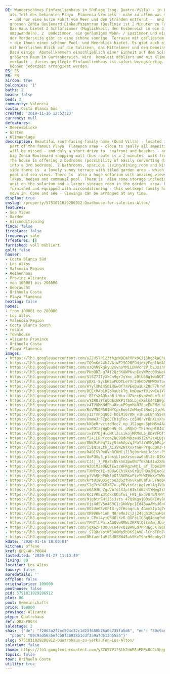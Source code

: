 ```yaml
---
DE: Wunderschönes Einfamilienhaus in Südlage (sog. Quatro-Villa) - in Los Altos gelegen,
  als Teil des bekannten Playa  Flamenca-Viertels - nahe zu allem was man braucht
  - und nur eine kurze Fahrt vom Meer und den Stränden entfernt -  und auch nahe zum
  grossen Zenia Boulevard Einkaufszentrum (Buslinie ist 2 Minuten zu Fuß von der Unterkunft  entfernt).
  Das Haus bietet 2 Schlafzimmer (Möglichkeit, den Essbereich in ein 3. Schlafzimmer
  umzuwandeln), 2  Badezimmer, ein geräumiges Wohn- / Esszimmer und eine Küche. An
  der Vorderseite gibt es eine schöne sonnige  Terrasse mit gefliestem Gartenbereich
  - die Ihnen einen schönen Pool- und Meerblick bietet. Es gibt auch ein riesiges  Solarium
  mit herrlichem Blick auf die Salzseen, das Mittelmeer und den Gemeinschaftspool.
  Dazu einige  Abstellkammern einschließlich einer Einheit auf dem Solarium und einem
  größeren Raum im Gartenbereich. Wird  komplett möbliert und mit Klimaanlage ausgestattet
  verkauft - dieses gepflegte Einfamilienhaus ist sofort bezugsfertig.  Besichtigungen
  können jederzeit arrangiert werden.
ES: ES
FR: FR
aircon: true
balconies: '1'
baths: 2
beach: false
beds: 2
community: Valencia
costa: Costa Blanca Süd
created: '2019-11-16 12:52:23'
currency: null
defeatures:
- Meeresblicke
- Garten
- Klimaanlage
description: Beautiful southfacing family home (Quad Villa) - located in Los Altos,
  part of the famous Playa  Flamenca area - close to really all amenities - nothing
  will be missed - and only a short drive to  seafront and beaches - and also the
  big Zenia Boulevard shopping mall (bus route is a 2 minutes  walk from the property).
  The house is offering 2 bedrooms (possibility of easily converting dining  area
  into a 3rd bedroom), 2 bathrooms, spacious living/dining room and kitchen. Front
  side there is  a lovely sunny terrace with tiled garden area - which gives you nice
  pool and sea views. There is  also a huge solarium with amazing views of the salt
  lakes, medsea and communal pool. There is  also some storage including a storage
  unit on the solarium and a larger storage room in the garden  area. For sale fully
  furnished and equipped with airconditioning - this wellkept family home is ready  to
  move in. Come and see - viewings can be arranged at any time.
display: true
enslug: /property/5751011029286912-Quadhouse-for-sale-Los-Altos/
features:
- Sea Views
- Garden
- Airconditioning
finca: false
fireplace: false
frequency: sale
frfeatures: []
furnished: voll möbliert
golf: false
hauser:
- Costa Blanca Süd
- Los Altos
- Valencia Region
- Reihenhaus
- Provinz Alicante
- von 100001 bis 200000
- Gebraucht
- Orihuela Costa
- Playa Flamenca
heating: false
homes:
- from 100001 to 200000
- Los Altos
- Valencia Region
- Costa Blanca South
- resale
- Townhouse
- Alicante Province
- Orihuela Costa
- Playa Flamenca
images:
- https://lh3.googleusercontent.com/yZZU57P123th2nWBEaPMPx0GJi5hgpkWLhK4o-czOxflpY4cvA7rbKEeajKUFJNyzC1qFijnmsY5bVWCKktoyg=w640-rj-e30-l100
- https://lh3.googleusercontent.com/IQ9mKe44kJVAiwE79C28EOdjekyFqnlNdANXchYTiLmZVv2lvZYW20uLIu80cNAZJNPaXTq3dLoi6t3DP0yS=w640-rj-e30-l100
- https://lh3.googleusercontent.com/n3QhN9kgkyU2svnoYMiLDNVcr2V_bEJXshUMj6d9DcAjiJAbi1-Xx4nU2s2J1TmkdVzQRnUGh4vq-_aK2YI=w640-rj-e30-l100
- https://lh3.googleusercontent.com/PHoQDZ-g74f2Qz3K8WPKvpEeyWPzc00sNo0D5esD8Op_NyCN-J4NTyyQfRgcfKtFYJ9JXgNkikLy60IcBcs=w640-rj-e30-l100
- https://lh3.googleusercontent.com/Sl8Z7ITyXkCn9grJyYmc_aBtU6Bg1woNOT1kNc_ftdM-YBZQL1OryMuMtkt9By0I3YjlA7w47YKMDwGB5zG6=w640-rj-e30-l100
- https://lh3.googleusercontent.com/pBXL-SycbKSoPUDTLeYVr24kODVGMWDmTacW1sdmquumQkvXpx_e4K9HIgmYD0KX62j9Xl42I7R183Fc9c95=w640-rj-e30-l100
- https://lh3.googleusercontent.com/AYylXM1mS0iRGwOf7aVEeDu1UkZ0uF7hrwMHGWumPn7vSIqHn8rIZaExUQPDdwOrEGchmO3KYegROJuXKXM=w640-rj-e30-l100
- https://lh3.googleusercontent.com/DEExRAb1R2o8aUckTg_kmDuwzf01vwIu1YXWyfXY2NNy6t1IU-TE7E5eEoPUdmP5hD9WGLVxEAyBgcWM9Bbf=w640-rj-e30-l100
- https://lh3.googleusercontent.com/-82YsXAQkxoB-LWix-UZvecKvbVv0LefLkSnqJFS2IznQZsA0x-BktJ6p2QYSwIrfbJErYV135AJD23JZSc_ig=w640-rj-e30-l100
- https://lh3.googleusercontent.com/wY1RQi8fnbQEcWKP1tS5LbjnXElk44IE9g3VlPgUvezkd7RPKwl3smmx_uNO0WADCoc5ke46PWQdlQPSu4cm=w640-rj-e30-l100
- https://lh3.googleusercontent.com/v4TVUMKNdPhaRxuxP9gmMaN78axENFMzLh8BFJd2rthA29kb5iparR82E2wyfF5DhFo8oTlpAf87fiOf77E=w640-rj-e30-l100
- https://lh3.googleusercontent.com/BdVMN0P50INYCpxEoetZeMuyD3RoCjJjoWaqsGz2fn-HATpoeXok-kAa_WWp_3go-crTmPBy5QhX9PtD54Q=w640-rj-e30-l100
- https://lh3.googleusercontent.com/y1zTmPpq003-h0iMi678M_v1Hu6LBnn55e0pwGEVLQFS8IXa2H3B0Qf9lpDTgUh4nUpiQjuG_xrcWZul7blf=w640-rj-e30-l100
- https://lh3.googleusercontent.com/XmmWJrFZpqJCh1gTno-cd5H0rVrBnXLsXhrN5f4nxUuQleKRKEPxqoieu4iaSa3-9fP8G5olmq5ee6-yXxIM=w640-rj-e30-l100
- https://lh3.googleusercontent.com/kkBeRrvztzdMcc7_np_JS2agm-5pHMSv4A49BgXeweBBo_mXzHtEZ-Vug8qn0BYXxIUCEqwzb_fI7I3tXOM=w640-rj-e30-l100
- https://lh3.googleusercontent.com/waEDIzjWgDoHN_0L_aRQkQ-Tki9cqHtDJ47hyDm87hldrJGDQ5RbceYUxUjoFTIiH6IAYOp692TC4k2A4fM=w640-rj-e30-l100
- https://lh3.googleusercontent.com/iwZV7DjHloHtlZLsikojMRMoL5_KDYVFOT5Ih1VAZexYBArTiID9qAkSxh49cYJT_Dsk7eXDhFNugun1Z6EW=w640-rj-e30-l100
- https://lh3.googleusercontent.com/f241LRPYcqaZNC9QdPNDzaH912KY2z4LBjo7J3LzfdP006XE-41PYLUfxMqmCnxucbcrxMHvs8RkHfaY3psY=w640-rj-e30-l100
- https://lh3.googleusercontent.com/ON89iF5qY3zyGfmSApzqJPaYJ7WVWy6Rcpvc3NYxKz_e9XNMPQ_xZ0T4mq_ZL3V0Nf1m7m_c9dofutl969A=w640-rj-e30-l100
- https://lh3.googleusercontent.com/i5iN1aLtk_AiJSWZNTXxxtGWFPrguqQn3-FfprFdisbc27hWG59kIhP-6RnGfk3XQGltZVrmYBTZlRzDSMXa=w640-rj-e30-l100
- https://lh3.googleusercontent.com/RA0ISYPm8VnRCKMCjI19g0mrkmiJo5st-PSIfqpIHqYBttD4WMOXC2T32d16N0bGeCjj8pBFkLV8gKKLdRacAg=w640-rj-e30-l100
- https://lh3.googleusercontent.com/UoFOGoS_plasyLlpnXzseoaw6aBl3z-DIKq_fgpmvr7-jEDpAw7ijT-4qk0_87ydl4R4ehUd5sigbze9pVU=w640-rj-e30-l100
- https://lh3.googleusercontent.com/CJ4j_7_PQx8xNVkSnZpw0N7fEk5L41w2XNd4Iniud7xkTK_rz2pEd-lv-HMo9jVgA-7rhEP1aDRWdHWDdhgrPQ=w640-rj-e30-l100
- https://lh3.googleusercontent.com/W2O1M2s0EQfEwzzWFKgzwMjL_af_7Dpe2MHBVAkYf2ltxNHJVQazHb7Y6QPIso0rzlWYox4c31SHZkDsnVs=w640-rj-e30-l100
- https://lh3.googleusercontent.com/TXWPzotE-tDUwCZhikXsOrBi5HOaZMIuoG9fFqFGmR49Tz0HwcEIf5JiRkKsFKdpiN2vZvgCz1iimGTaxlM=w640-rj-e30-l100
- https://lh3.googleusercontent.com/plVhQHhPGKl0KI39GRKuPizYLWFMWXeTWWuruYI2x4HOj7hL9oCcXfuknwqK2p4E3Gi1bNDYft_tjkv5pUIhFg=w640-rj-e30-l100
- https://lh3.googleusercontent.com/krtU19Q05gcouZdGzrR6vka0OafJPJFNdQVtEhukkGt0dFhvYG3JhstnRwmkSzJYa5-HIkxWoBaBq6V2GE4=w640-rj-e30-l100
- https://lh3.googleusercontent.com/S2g7cVDXMXS7u_yP6ytn6ziWg1vnlAqJVQcF8zc-Dw2SyNab5QXyPdwYhthgJlS40ToV1UodcBW4b0-YJfbm=w640-rj-e30-l100
- https://lh3.googleusercontent.com/m6A9JK_ZgqVbfdtXJplHIktdK24tYMeg2rM95Wgyb3Hd3trSwCYYuWh5-eGxnO73wjmYZmrmLek9bjdsVUA=w640-rj-e30-l100
- https://lh3.googleusercontent.com/KcIVR8Z3tdkcODufwi_FWI_Exdv0rBN7WPi0xMVZ4vrD4fmA8cVOt1kyTF7t8vwoPhDIEi-4IBO20JuxMQbaLQ=w640-rj-e30-l100
- https://lh3.googleusercontent.com/9jgbtnSHjJ5sJsts_47Q9KqyjD0s0KI0y8HHC2EQ9ADRnaO1EPccGYdVTeOYydzVlYS649b5Q-P6ML2Fi0EcQg=w640-rj-e30-l100
- https://lh3.googleusercontent.com/Xjz4d5V5o4S9C1cGhWVpc1Ed4BaaAWsJ6nQ0gcKLtiM-rfmwNlb-dK96A-7fsPKw49wrHdmToCpwhJEe5A24UA=w640-rj-e30-l100
- https://lh3.googleusercontent.com/0O2Un6EvGPI8-y2fHcnqrLA_4GmmSIp1q7eAwz5PwTpIT0xMEW39QPbYzn-9yqyYjGroR-buU61OMVIapIm6Vg=w640-rj-e30-l100
- https://lh3.googleusercontent.com/XR908N41uh_M0reMnJcj2j24lqhIRqnxHbCW53p1ZHuUtoi1k-40HDBuhQ1OPjzxXYSmdZFqf1B5RTbW7W1z=w640-rj-e30-l100
- https://lh3.googleusercontent.com/u_CPol4yjQ3d0lXzB_QOPzLIQ8qQ4goqSwMUxKidNAUUfV9UrG4FaXXR5CHMZ5GnIYR1KSYTeRl98OkwLh3I=w640-rj-e30-l100
- https://lh3.googleusercontent.com/YFN7lLPnixAGQvwNMWiZEFNtQitmAmjJbuyT3LZROMx7jXDbjHBq2VbXZn4fh_mCdv6whcWMI_kA3MHfHYk=w640-rj-e30-l100
- https://lh3.googleusercontent.com/jqXeZFTDOuwCG4VxQIBHNLd7PP0EgJKT9bEkq36gvtETy7rILSwcMOFTA6HMlUv24qSf-VGPapp4Hae88Wyt=w640-rj-e30-l100
- https://lh3.googleusercontent.com/_S7QBasotW5300Mp5bDKS2AVE-lCnoTFo74CoY6sg7DQ9hwB0qnLTL8BOymAvStlwdf8NmYy3WLXGZB7Mjjz=w640-rj-e30-l100
- https://lh3.googleusercontent.com/8Hfaen1aMtSdDS5W45ah5KxY9nr56eokyCbwu_klbk2tv_ajUNb6gW4zQTPoTIluYQ4ZVXLn-qZcCAV4G0I=w640-rj-e30-l100
kdate: '2020-01-16 18:00:01'
kitchen: offene
kref: QH2-AH-P0044
lastedited: '2020-01-27 11:13:49'
living: 80
location: Los Altos
luxury: false
moredetails: ''
offplan: false
originalprice: 109000
penthouse: false
pid: 5751011029286912
plot: 80
pool: Gemeinschafts
price: 109000
province: Alicante
ptype: Quatrohaus
ref: QH2-P0044
salestage: 2
shas: '{"de": "f2063a2f7ec594c32c1d23f680b76a0c735fa5d6", "en": "80c9ad56a5efcb8f36928b1cdf3a9a7d512d55a5",
  "pcbs": "80c9ad56a5efcb8f36928b1cdf3a9a7d512d55a5"}'
slug: 5751011029286912-Quatrohaus-zu-verkaufen-Los-Altos/
solarium: false
thumb: https://lh3.googleusercontent.com/yZZU57P123th2nWBEaPMPx0GJi5hgpkWLhK4o-czOxflpY4cvA7rbKEeajKUFJNyzC1qFijnmsY5bVWCKktoyg=w400-h240-n-rj-e30-l100
topsix: false
town: Orihuela Costa
utility: true
---
```

